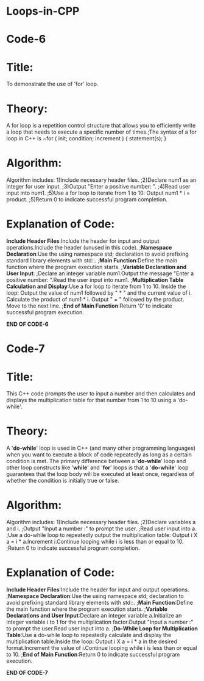 # Loops-in-CPP

# Code-6

# Title:
To demonstrate the use of 'for' loop.

# Theory:
A for loop is a repetition control structure that allows you to efficiently write a loop that needs to execute a specific number of times.;The syntax of a for loop in C++ is −for ( init; condition; increment ) {  statement(s); }

# Algorithm:
Algorithm includes: 1)Include necessary header files. ;2)Declare num1 as an integer for user input. ;3)Output "Enter a positive number: ". ;4)Read user input into num1. ;5)Use a for loop to iterate from 1 to 10: Output num1 * i = product. ;5)Return 0 to indicate successful program completion.

# Explanation of Code:
**Include Header Files**:Include the <iostream> header for input and output operations.Include the <bitset> header (unused in this code). ;**Namespace Declaration**:Use the using namespace std; declaration to avoid prefixing standard library elements with std::. ;**Main Function**:Define the main function where the program execution starts. ;**Variable Declaration and User Input**: ;Declare an integer variable num1.Output the message "Enter a positive number: ".Read the user input into num1. ;**Multiplication Table Calculation and Display**:Use a for loop to iterate from 1 to 10.
Inside the loop: Output the value of num1 followed by " * " and the current value of i. Calculate the product of num1 * i. Output " = " followed by the product. Move to the next line. ;**End of Main Function**:Return '0' to indicate successful program execution.


**END OF CODE-6**

# Code-7

# Title:
This C++ code prompts the user to input a number and then calculates and displays the multiplication table for that number from 1 to 10 using a 'do-while'.

# Theory:
A '**do-while**' loop is used in C++ (and many other programming languages) when you want to execute a block of code repeatedly as long as a certain condition is met. The primary difference between a '**do-while**' loop and other loop constructs like '**while**' and '**for**' loops is that a '**do-while**' loop guarantees that the loop body will be executed at least once, regardless of whether the condition is initially true or false.

# Algorithm:
Algorithm includes: 1)Include necessary header files. ;2)Declare variables a and i. ;Output "Input a number :" to prompt the user. ;Read user input into a. ;Use a do-while loop to repeatedly output the multiplication table:
Output i X a = i * a.Increment i.Continue looping while i is less than or equal to 10. ;Return 0 to indicate successful program completion.

# Explanation of Code:
**Include Header Files**:Include the <iostream> header for input and output operations. ;**Namespace Declaration**:Use the using namespace std; declaration to avoid prefixing standard library elements with std::. ;**Main Function**:Define the main function where the program execution starts. ;**Variable Declarations and User Input**:Declare an integer variable a.Initialize an integer variable i to 1 for the multiplication factor.Output "Input a number :" to prompt the user.Read user input into a. ;**Do-While Loop for Multiplication Table**:Use a do-while loop to repeatedly calculate and display the multiplication table.Inside the loop:
Output i X a = i * a in the desired format.Increment the value of i.Continue looping while i is less than or equal to 10. ;**End of Main Function**:Return 0 to indicate successful program execution.

**END OF CODE-7**
